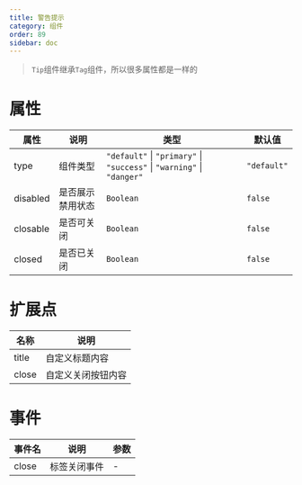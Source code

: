 ```yaml
---
title: 警告提示
category: 组件
order: 89 
sidebar: doc
---
```


> `Tip`组件继承`Tag`组件，所以很多属性都是一样的

# 属性

| 属性 | 说明 | 类型 | 默认值 |
| --- | --- | --- | --- |
| type | 组件类型 | `"default"` &#124; `"primary"` &#124; `"success"` &#124; `"warning"` &#124; `"danger"` | `"default"` |
| disabled | 是否展示禁用状态 | `Boolean` | `false` |
| closable | 是否可关闭 | `Boolean` | `false` |
| closed | 是否已关闭 | `Boolean` | `false` |

# 扩展点

| 名称 | 说明 |
| --- | --- |
| title | 自定义标题内容 |
| close | 自定义关闭按钮内容 |

# 事件

| 事件名 | 说明 | 参数 |
| --- | --- | --- |
| close | 标签关闭事件 | - |
